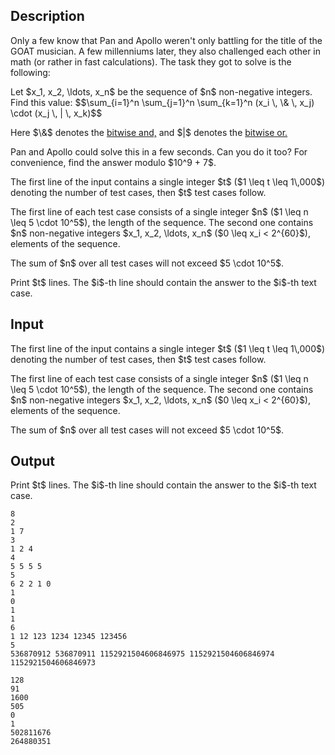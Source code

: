 ## Description

<div><p>Only a few know that Pan and Apollo weren't only battling for the title of the GOAT musician. A few millenniums later, they also challenged each other in math (or rather in fast calculations). The task they got to solve is the following:</p><p>Let $x_1, x_2, \ldots, x_n$ be the sequence of $n$ non-negative integers. Find this value: $$\sum_{i=1}^n \sum_{j=1}^n \sum_{k=1}^n (x_i \, \&amp; \, x_j) \cdot (x_j \, | \, x_k)$$</p><p>Here $\&amp;$ denotes the <a href="https://en.wikipedia.org/wiki/Bitwise_operation#AND">bitwise and,</a> and $|$ denotes the <a href="https://en.wikipedia.org/wiki/Bitwise_operation#OR">bitwise or.</a></p><p>Pan and Apollo could solve this in a few seconds. Can you do it too? For convenience, find the answer modulo $10^9 + 7$.</p></div><div class="input-specification"><p>The first line of the input contains a single integer $t$ ($1 \leq t \leq 1\,000$) denoting the number of test cases, then $t$ test cases follow.</p><p>The first line of each test case consists of a single integer $n$ ($1 \leq n \leq 5 \cdot 10^5$), the length of the sequence. The second one contains $n$ non-negative integers $x_1, x_2, \ldots, x_n$ ($0 \leq x_i &lt; 2^{60}$), elements of the sequence.</p><p>The sum of $n$ over all test cases will not exceed $5 \cdot 10^5$.</p></div><div class="output-specification"><p>Print $t$ lines. The $i$-th line should contain the answer to the $i$-th text case.</p></div>

## Input

<p>The first line of the input contains a single integer $t$ ($1 \leq t \leq 1\,000$) denoting the number of test cases, then $t$ test cases follow.</p><p>The first line of each test case consists of a single integer $n$ ($1 \leq n \leq 5 \cdot 10^5$), the length of the sequence. The second one contains $n$ non-negative integers $x_1, x_2, \ldots, x_n$ ($0 \leq x_i &lt; 2^{60}$), elements of the sequence.</p><p>The sum of $n$ over all test cases will not exceed $5 \cdot 10^5$.</p>

## Output

<p>Print $t$ lines. The $i$-th line should contain the answer to the $i$-th text case.</p>





```input1
8
2
1 7
3
1 2 4
4
5 5 5 5
5
6 2 2 1 0
1
0
1
1
6
1 12 123 1234 12345 123456
5
536870912 536870911 1152921504606846975 1152921504606846974 1152921504606846973
```




```output1
128
91
1600
505
0
1
502811676
264880351
```


